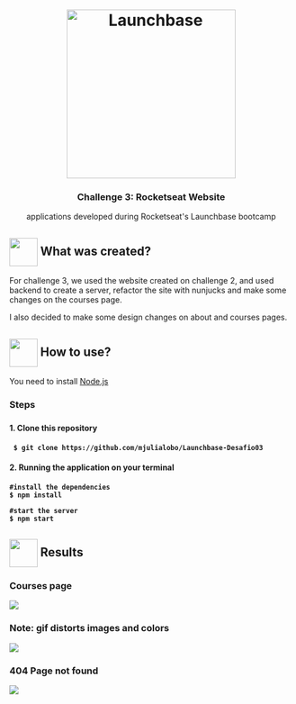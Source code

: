  <h1 align="center">
    <img alt="Launchbase" src="https://storage.googleapis.com/golden-wind/bootcamp-launchbase/logo.png" width="300px" />
</h1>

<h3 align="center">
  Challenge 3: Rocketseat Website
</h3>
 <p align="center"> applications developed during Rocketseat's Launchbase bootcamp </P>  
<h2> <img src= "https://img.icons8.com/plasticine/2x/rocket.png" width="50px" height="50px" align="center"/> What was created? </h2>
<p> For challenge 3, we used the website created on challenge 2, and used backend to create a server, refactor the site with nunjucks
and make some changes on the courses page.</p>
<p> I also decided to make some design changes on about and courses pages. </p>


<h2> <img src="https://i.dlpng.com/static/png/6577858_preview.png" width="50px" align="center"/> How to use? </h2>
<p> You need to install <a href="https://nodejs.org/en/">Node.js</a> </p>
   
<h3> Steps <h3>
<h4> 1. Clone this repository <h4>

```
 $ git clone https://github.com/mjulialobo/Launchbase-Desafio03
```

<h4> 2. Running the application on your terminal <h4>

```
#install the dependencies
$ npm install

#start the server
$ npm start

```

 <h2><img src="https://static.thenounproject.com/png/25759-200.png"width="50px" height="50px" align="center"/> Results</h2>
 <h3> Courses page </h3>
 <img src="https://user-images.githubusercontent.com/65983895/85353621-0c94b380-b4df-11ea-9d68-980cf364aaf5.PNG"/>
 <h3> Note: gif distorts images and colors </h3>
  <img src="https://user-images.githubusercontent.com/65983895/85353633-174f4880-b4df-11ea-9053-b30cc03585d9.gif"/>
  
  <h3> 404 Page not found </h3>
   <img src="https://user-images.githubusercontent.com/65983895/85353814-7f059380-b4df-11ea-87a6-b717c1d7e5bc.PNG"/>
  
 

